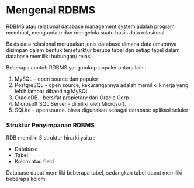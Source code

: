 # Mengenal RDBMS

RDBMS atau relational database management system adalah program membuat, mengupdate dan mengelola suatu basis data relasional.

Basis data relasional merupakan jenis database dimana data umumnya disimpan dalam bentuk terseturktur berupa tabel dan setiap tabel dalam database memiliki hubungan/ relasi.

Beberapa contoh RDBMS yang cukup populer antara lain :

1. MySQL - open source dan populer
2. PostgreSQL - open source, kekurangannya adalah memiliki kinerja yang lebih lambat dibanding MySQL
3. OracleDB - bersifat propietary dari Oracle Corp.
4. Microsoft SQL Server - dimiliki oleh Microsoft.
5. SQLite - opensource. biasa digunakan sebagai database aplikasi seluler

### Struktur Penyimpanan RDBMS

RDB memiliki 3 struktur hirarki yaitu :

* Database
* Tabel
* Kolom atau field

Database dapat memiliki beberapa tabel, sedangkan tabel dapat memiliki beberapa kolom.